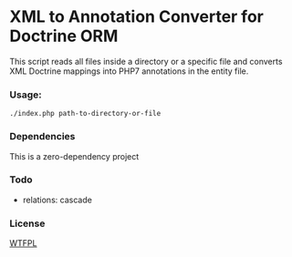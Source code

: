 # XML to Annotation Converter for Doctrine ORM
This script reads all files inside a directory or a specific file and converts XML Doctrine mappings into PHP7 annotations in the entity file. 

### Usage:
`./index.php path-to-directory-or-file`

### Dependencies
This is a zero-dependency project

### Todo
- relations: cascade

### License
[WTFPL](http://www.wtfpl.net/)